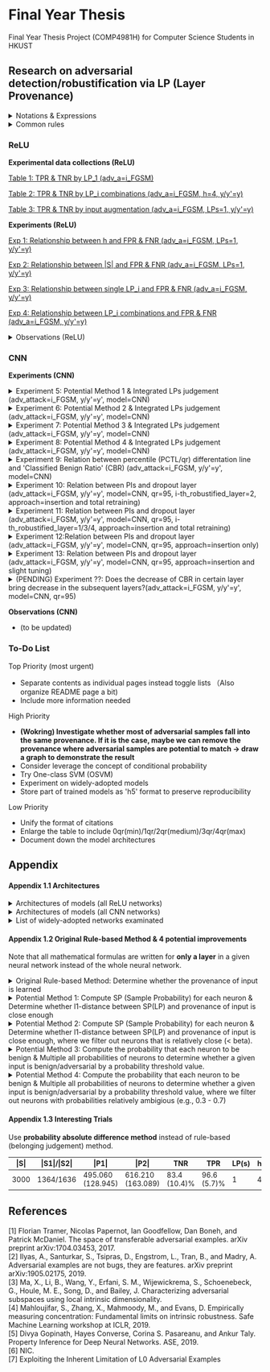 # Final Year Thesis
Final Year Thesis Project (COMP4981H) for Computer Science Students in HKUST

## Research on adversarial detection/robustification via LP (Layer Provenance)

<details>
  <summary>Notations & Expressions</summary>

- **LP_i**: Layer Provenance of the i-th hidden layer
- **y**: ground-truth label, **y'** predicted label
- **S**: training set, **P**: provenance set
- **S1**: subset (first class) within training set, **S2**: subset (second class) within training set
- **P1**: subset (first class) within provenance set, **P2**: subset (second class) within provenance set
- **TPR**: True Positive Rate (A -> A)
- **TNR**: True Negative Rate (B -> B)
- **FPR**: False Positive Rate (B -> A)
- **FNR**: Flase Negative Rate (A -> B)
- **h**: Number of hidden layers (specifically for ReLU neural networks)
- **adv_a**: adversarial attack
- **i_FGSM**: Iterative Fast Gradient Sign Method, **JSMA**: Jacobian Saliency Map Attack, **CWL2**: CarliniWagner L2 Attack
- **()** indicate standard deviation. 

</details>

<details>
  <summary>Common rules</summary>

- For Table 1 to 3 and Experiment 1 to 4TPR, TNR, FPR, and FNR are examinated on 100 samples. 
- For Table 1 to 3 and Experiment 1 to 4, the task is to classify 5 and 7 (subset of MNIST). 
- For Table 1 to 3 and Experiment 1 to 4, if we use more than one LP, we will concatenate all LPs as one LP.  

</details>

### ReLU 

**Experimental data collections (ReLU)** <br/>

[Table 1: TPR & TNR by LP_1 (adv_a=i_FGSM)](pages/table1.md)

[Table 2: TPR & TNR by LP_i combinations (adv_a=i_FGSM, h=4, y/y'=y)](pages/table2.md)

[Table 3: TPR & TNR by input augmentation (adv_a=i_FGSM, LPs=1, y/y'=y)](pages/table3.md)

**Experiments  (ReLU)** 

[Exp 1: Relationship between h and FPR & FNR (adv_a=i_FGSM, LPs=1, y/y'=y)](pages/exp1.md)

[Exp 2: Relationship between |S| and FPR & FNR (adv_a=i_FGSM, LPs=1, y/y'=y)](pages/exp2.md)

[Exp 3: Relationship between single LP_i and FPR & FNR (adv_a=i_FGSM, y/y'=y)](pages/exp3.md)

[Exp 4: Relationship between LP_i combinations and FPR & FNR (adv_a=i_FGSM, y/y'=y)](pages/exp4.md)

<details>
  <summary>Observations (ReLU)</summary>

  - Position of layers can influence detection capability. As we can see, when LP is closer to the end, TP  increases and TN decreases. One possible explanation is that when the LP is closer to the end, more samples (both for benign and adversarial samples) are likely to fall in the same provenance. 
  - Different type of layers also have different detection capability. 
  - We do not need to leverage all LPs. Single LP can achieve similar capability in terms of adversarial detection. 
  - If LP_i is matched, LP_i+1 is extremely likely to be matched.
  - An adversarial sample does not belong to either the provenance set of the ground-truth label or the provenance set of the predicted label
  - y' class, both benign & adversarial samples on 4 hidden layers ReLU → [A, B, B, B] or [A, A, B, B]
  - y class, most then [B, B, B, B] or [A, A, A, A]

</details>

### CNN

**Experiments (CNN)** 

<details>
  <summary>Experiment 5: Potential Method 1 & Integrated LPs judgement (adv_attack=i_FGSM, y/y'=y', model=CNN)</summary>
<br/>
  
    Note that LP_i = B if risk_score_i < differentitation_line_i
    
    LP_1, LP_2, and LP_3 are LPs for the convolutional layers; LP_4 is the LP for the first ReLU layer. 
  
  - If we intuitively set the differentiation lines and apply judgement rule (LP_1=A and LP_2=A) -> A, we can alreadly achieve 0% FPR and 13% FNR on CNN. 
  - What if we see the distribution of risk scores so as to deliberately select differentiation lines and adv condition? <br/> Below figure represents the risk score distribution computed according to Potential Method 1. Even we only utilize LP_1 and set the differentiation line for LP_1 to be 300, it can differentiate all benign samples and most of adversarial samples. <br/> If we deliberately set the differentation lines to be [300, 320, 100, \_] and apply judgement rule (LP_1=B and LP_2=B and LP_3=B) -> B, we can achieve 9.2% FPR and 3.2% FNR.<br/>
  <img src="Images/Exp5/Exp5_1.png" align="center" border="0" width="414" height="554"/><br/>
  - What if we compare each LP_i between benign and adversarial samples? Below figure demonstrates that for LP_1, LP_2, and LP_3, we can clearly differentiate benign samples and adversarial samples. However, by Potential Method 1, we are not capable of reaching 0% FPR and 0% FNR. <br/> Either FPR or FNR is 0%, then the other one will false error > 5%. <br/>
  <img src="Images/Exp5/exp5_2.png" align="center" border="0" width="864" height="576"/>

</details>

<details>
  <summary>Experiment 6: Potential Method 2 & Integrated LPs judgement (adv_attack=i_FGSM, y/y'=y', model=CNN)</summary>
<br/>
  
    Note that LP_i = B if risk_score_i < differentitation_line_i
    
    LP_1, LP_2, and LP_3 are LPs for the convolutional layers; LP_4 is the LP for the first ReLU layer. 
  
  As shown in the following figures, it is difficult to tell that Potential Method 2 bring any improvement based to Potential Method 1. 
  
  <div align="center">
  LP_i risk score distribution with threshold=0.05 (i={1, 2, 3, 4}) 
  <img src="Images/Exp6/exp6_005.png" align="center" border="0" width="576" height="384"/>
  </div>
  <div align="center">
  LP_i risk score distribution with threshold=0.1 (i={1, 2, 3, 4}) 
  <img src="Images/Exp6/exp6_01.png" align="center" border="0" width="576" height="384"/>
  </div>
  <div align="center">
  LP_i risk score distribution with threshold=0.2 (i={1, 2, 3, 4}) 
  <img src="Images/Exp6/exp6_02.png" align="center" border="0" width="576" height="384"/>
  </div>
  <div align="center">
  LP_i risk score distribution with threshold=0.3 (i={1, 2, 3, 4}) 
  <img src="Images/Exp6/exp6_03.png" align="center" border="0" width="576" height="384"/>
  </div>
  <div align="center">
  LP_i risk score distribution with threshold=0.4 (i={1, 2, 3, 4}) 
  <img src="Images/Exp6/exp6_04.png" align="center" border="0" width="576" height="384"/>
  </div>
  <div align="center">
  LP_i risk score distribution with threshold=0.5 (i={1, 2, 3, 4}) 
  <img src="Images/Exp6/exp6_05.png" align="center" border="0" width="576" height="384"/>
  </div>
  <div align="center">
  LP_i risk score distribution with threshold=0.6 (i={1, 2, 3, 4}) 
  <img src="Images/Exp6/exp6_06.png" align="center" border="0" width="576" height="384"/>
  </div>
  <div align="center">
  LP_i risk score distribution with threshold=0.7 (i={1, 2, 3, 4}) 
  <img src="Images/Exp6/exp6_07.png" align="center" border="0" width="576" height="384"/>
  </div>
  <div align="center">
  LP_i risk score distribution with threshold=0.8 (i={1, 2, 3, 4}) 
  <img src="Images/Exp6/exp6_08.png" align="center" border="0" width="576" height="384"/>
  </div>
  <div align="center">
  LP_i risk score distribution with threshold=0.9 (i={1, 2, 3, 4}) 
  <img src="Images/Exp6/exp6_09.png" align="center" border="0" width="576" height="384"/>
  </div>
 
</details>

<details>
  <summary>Experiment 7: Potential Method 3 & Integrated LPs judgement (adv_attack=i_FGSM, y/y'=y', model=CNN)</summary>
<br/>
  
    Note that LP_i = B if B_log_prob_i > log_prob_diff_line_i
    
    LP_1, LP_2, and LP_3 are LPs for the convolutional layers; LP_4 is the LP for the first ReLU layer. 
    
  As shown in the following figures, we can observe that Potential Method 3 also achieve the same functionality to separate benign and adversarial samples as Potential Method 1. However, similar as Potential Method 1, we still not yet achieve 0% FPR and 0% FNR. 

  <div align="center">
  LP_i risk score distribution with |S|=1000 (i={1, 2, 3, 4}) 
  <img src="Images/Exp7/exp7_1000.png" align="center" border="0" width="576" height="384"/>
  </div>
  <div align="center">
  LP_i risk score distribution with |S|=5000 (i={1, 2, 3, 4}) 
  <img src="Images/Exp7/exp7_5000.png" align="center" border="0" width="576" height="384"/>
  </div>
  <div align="center">
  LP_i risk score distribution with |S|=10000 (i={1, 2, 3, 4}) 
  <img src="Images/Exp7/exp7_10000.png" align="center" border="0" width="576" height="384"/>
  </div>
  <div align="center">
  LP_i risk score distribution with |S|=15000 (i={1, 2, 3, 4}) 
  <img src="Images/Exp7/exp7_15000.png" align="center" border="0" width="576" height="384"/>
  </div>
  <div align="center">
  LP_i risk score distribution with |S|=20000 (i={1, 2, 3, 4}) 
  <img src="Images/Exp7/exp7_20000.png" align="center" border="0" width="576" height="384"/>
  </div>
  
</details>

<details>
  <summary>Experiment 8: Potential Method 4 & Integrated LPs judgement (adv_attack=i_FGSM, y/y'=y', model=CNN)</summary>
<br/>
  
    Note that LP_i = B if B_log_prob_i > log_prob_diff_line_i
    
    LP_1, LP_2, and LP_3 are LPs for the convolutional layers; LP_4 is the LP for the first ReLU layer. 
  
  As shown in the following figures, it is difficult to tell that Potential Method 4 bring any improvement based to Potential Method 3. 
  
  <div align="center">
  LP_i risk score distribution with delta=0.1 (i={1, 2, 3, 4}) 
  <img src="Images/Exp8/exp8_01.png" align="center" border="0" width="576" height="384"/>
  </div>
  <div align="center">
  LP_i risk score distribution with delta=0.2 (i={1, 2, 3, 4}) 
  <img src="Images/Exp8/exp8_02.png" align="center" border="0" width="576" height="384"/>
  </div>  
  <div align="center">
  LP_i risk score distribution with delta=0.3 (i={1, 2, 3, 4}) 
  <img src="Images/Exp8/exp8_03.png" align="center" border="0" width="576" height="384"/>
  </div>
  <div align="center">
  LP_i risk score distribution with delta=0.4 (i={1, 2, 3, 4}) 
  <img src="Images/Exp8/exp8_04.png" align="center" border="0" width="576" height="384"/>
  </div>
  <div align="center">
  LP_i risk score distribution with delta=0.45 (i={1, 2, 3, 4}) 
  <img src="Images/Exp8/exp8_045.png" align="center" border="0" width="576" height="384"/>
  </div>
  
</details>

<details>
  <summary>Experiment 9: Relation between percentile (PCTL/qr) differentation line and 'Classified Benign Ratio' (CBR) (adv_attack=i_FGSM, y/y'=y', model=CNN)</summary>
  <br/>
  <div>
  CBR in LP_i layer with <b>qr=0.90</b> (i={1, 2, 3, 4}) <br/>
    
  Input | CBR_L1 | CBR_L2 | CBR_L3 | CBR_L4 
  --- | --- | --- | --- | --- 
  Train dataset (benign) | 0.94949495 | 0.90909091 | 0.93939394 | 0.93939394
  Test dataset (benign) | 0.90816327 | 0.93877551 | 0.90816327 | 0.89795918
  Test dataset (adv) | 0.10638298 | 0.39361702 | 0.06382979 | 0.9893617
    
  <img src="Images/Exp9/exp9_90.png" align="center" border="0" width="576" height="384"/>
  </div>
  <br/>
  <div>
  CBR in LP_i layer with <b>qr=0.95</b> (i={1, 2, 3, 4}) <br/>
    
  Input | CBR_L1 | CBR_L2 | CBR_L3 | CBR_L4 
  --- | --- | --- | --- | --- 
  Train dataset (benign) | 0.96969697 | 0.94949495 | 0.98989899 | 0.94949495
  Test dataset (benign) | 0.96938776 | 0.95918367 | 0.94897959 | 0.95918367
  Test dataset (adv) | 0.10638298 | 0.5106383 | 0.17021277 | 0.9893617
    
  <img src="Images/Exp9/exp9_95.png" align="center" border="0" width="576" height="384"/>
  </div>
  <br/>
  <div>
  CBR in LP_i layer with <b>qr=0.96</b> (i={1, 2, 3, 4}) <br/>
    
  Input | CBR_L1 | CBR_L2 | CBR_L3 | CBR_L4 
  --- | --- | --- | --- | --- 
  Train dataset (benign) | 0.96969697 | 0.95959596 | 1.0 | 0.95959596
  Test dataset (benign) | 0.96938776 | 0.96938776 | 0.95918367 | 1.0
  Test dataset (adv) | 0.10638298 | 0.57446809 | 0.25531915 | 0.9893617
    
  <img src="Images/Exp9/exp9_96.png" align="center" border="0" width="576" height="384"/>
  </div>
  <br/>
  <div>
  CBR in LP_i layer with <b>qr=0.97</b> (i={1, 2, 3, 4}) <br/>
    
  Input | CBR_L1 | CBR_L2 | CBR_L3 | CBR_L4 
  --- | --- | --- | --- | --- 
  Train dataset (benign) | 0.96969697 | 0.96969697 | 1.0 | 0.96969697
  Test dataset (benign) | 0.96938776 | 0.96938776 | 0.98979592 | 1.0
  Test dataset (adv) | 0.10638298 | 0.60638298 | 0.27659574 | 1.0
    
  <img src="Images/Exp9/exp9_97.png" align="center" border="0" width="576" height="384"/>
  </div>
  <br/>
  <div>
  CBR in LP_i layer with <b>qr=0.98</b> (i={1, 2, 3, 4}) <br/>
    
  Input | CBR_L1 | CBR_L2 | CBR_L3 | CBR_L4 
  --- | --- | --- | --- | --- 
  Train dataset (benign) | 0.98989899 | 0.97979798 | 1.0 | 0.97979798
  Test dataset (benign) | 0.98979592 | 0.97959184 | 0.98979592 | 1.0
  Test dataset (adv) | 0.11702128 | 0.76595745 | 0.27659574 | 1.0
    
  <img src="Images/Exp9/exp9_98.png" align="center" border="0" width="576" height="384"/>
  </div>
  <br/>
  <div>
  CBR in LP_i layer with <b>qr=0.99</b> (i={1, 2, 3, 4}) <br/>
    
  Input | CBR_L1 | CBR_L2 | CBR_L3 | CBR_L4 
  --- | --- | --- | --- | --- 
  Train dataset (benign) | 0.98989899 | 0.98989899 | 1.0 | 0.98989899
  Test dataset (benign) | 0.98979592 | 0.98979592 | 0.98979592 | 1.0
  Test dataset (adv) | 0.12765957 | 0.85106383 | 0.27659574 | 1.0
    
  <img src="Images/Exp9/exp9_99.png" align="center" border="0" width="576" height="384"/>
  </div>
  <br/>
  <div>
  CBR in LP_i layer with <b>qr=1.00</b> (i={1, 2, 3, 4}) <br/>
    
  Input | CBR_L1 | CBR_L2 | CBR_L3 | CBR_L4 
  --- | --- | --- | --- | --- 
  Train dataset (benign) | 1.0 | 1.0 | 1.0 | 1.0
  Test dataset (benign) | 1.0 | 1.0 | 1.0 | 1.0
  Test dataset (adv) | 0.13829787 | 0.94680851 | 0.29787234 | 1.0
    
  <img src="Images/Exp9/exp9_100.png" align="center" border="0" width="576" height="384"/>
  </div>
 
</details>

<details>
  <summary>Experiment 10: Relation between PIs and dropout layer (adv_attack=i_FGSM, y/y'=y', model=CNN, qr=95, i-th_robustified_layer=2, approach=insertion and total retraining)</summary>

     Below two figures: original CNN model without any robustification
     -> We select to insert a dropout layer before 2nd layer to see whether there is any improvement
     -> Our objective is to observe that benign sampeles are high (most of them are recognized as benign) and adversarial samples are low (vice versa)
  
 <img src="Images/Exp10/exp10_1_0.png" width="175" height="140"/>
 <img src="Images/Exp10/exp10_2_0.png" width="675" height="140"/>
 
     Below figures: robustified models with various dropout rate
          
 <img src="Images/Exp10/exp10_1_1.png" width="175" height="140"/>
 <img src="Images/Exp10/exp10_2_1.png" width="675" height="140"/>
  
 <img src="Images/Exp10/exp10_1_2.png" width="175" height="140"/>
 <img src="Images/Exp10/exp10_2_2.png" width="675" height="140"/>
 
 <img src="Images/Exp10/exp10_1_5.png" width="175" height="140"/>
 <img src="Images/Exp10/exp10_2_5.png" width="675" height="140"/>
 
 <img src="Images/Exp10/exp10_1_10.png" width="175" height="140"/>
 <img src="Images/Exp10/exp10_2_10.png" width="675" height="140"/>
 
 <img src="Images/Exp10/exp10_1_20.png" width="175" height="140"/>
 <img src="Images/Exp10/exp10_2_20.png" width="675" height="140"/>
 
 <img src="Images/Exp10/exp10_1_30.png" width="175" height="140"/>
 <img src="Images/Exp10/exp10_2_30.png" width="675" height="140"/>
 
 <img src="Images/Exp10/exp10_1_40.png" width="175" height="140"/>
 <img src="Images/Exp10/exp10_2_40.png" width="675" height="140"/>
 
 <img src="Images/Exp10/exp10_1_50.png" width="175" height="140"/>
 <img src="Images/Exp10/exp10_2_50.png" width="675" height="140"/>
 
</details>

<details>
  <summary>Experiment 11: Relation between PIs and dropout layer (adv_attack=i_FGSM, y/y'=y', model=CNN, qr=95, i-th_robustified_layer=1/3/4, approach=insertion and total retraining)</summary>
  
     Due to unsatisfied results of Exp 10, we would like to examinate what if we increase the dropout rate on other layers. 
     Below are diagrams to indicate influence of dropout layer before the first/third/fourth layer. 
     
     Before the first layer 
     
 <img src="Images/Exp11/1/exp11_1_1.png" width="175" height="140"/>
 <img src="Images/Exp11/1/exp11_2_1.png" width="675" height="140"/> 
 
 <img src="Images/Exp11/1/exp11_1_2.png" width="175" height="140"/>
 <img src="Images/Exp11/1/exp11_2_2.png" width="675" height="140"/>
 
 <img src="Images/Exp11/1/exp11_1_5.png" width="175" height="140"/>
 <img src="Images/Exp11/1/exp11_2_5.png" width="675" height="140"/>  
 
 <img src="Images/Exp11/1/exp11_1_10.png" width="175" height="140"/>
 <img src="Images/Exp11/1/exp11_2_10.png" width="675" height="140"/>
 
 <img src="Images/Exp11/1/exp11_1_20.png" width="175" height="140"/>
 <img src="Images/Exp11/1/exp11_2_20.png" width="675" height="140"/>
 
 <img src="Images/Exp11/1/exp11_1_30.png" width="175" height="140"/>
 <img src="Images/Exp11/1/exp11_2_30.png" width="675" height="140"/>

 <img src="Images/Exp11/1/exp11_1_40.png" width="175" height="140"/>
 <img src="Images/Exp11/1/exp11_2_40.png" width="675" height="140"/>
 
 <img src="Images/Exp11/1/exp11_1_50.png" width="175" height="140"/>
 <img src="Images/Exp11/1/exp11_2_50.png" width="675" height="140"/>
     
     Before the third layer 
     
 <img src="Images/Exp11/3/exp11_1_1.png" width="175" height="140"/>
 <img src="Images/Exp11/3/exp11_2_1.png" width="675" height="140"/> 
 
 <img src="Images/Exp11/3/exp11_1_2.png" width="175" height="140"/>
 <img src="Images/Exp11/3/exp11_2_2.png" width="675" height="140"/>
 
 <img src="Images/Exp11/3/exp11_1_5.png" width="175" height="140"/>
 <img src="Images/Exp11/3/exp11_2_5.png" width="675" height="140"/>  
 
 <img src="Images/Exp11/3/exp11_1_10.png" width="175" height="140"/>
 <img src="Images/Exp11/3/exp11_2_10.png" width="675" height="140"/>
 
 <img src="Images/Exp11/3/exp11_1_20.png" width="175" height="140"/>
 <img src="Images/Exp11/3/exp11_2_20.png" width="675" height="140"/>
 
 <img src="Images/Exp11/3/exp11_1_30.png" width="175" height="140"/>
 <img src="Images/Exp11/3/exp11_2_30.png" width="675" height="140"/>

 <img src="Images/Exp11/3/exp11_1_40.png" width="175" height="140"/>
 <img src="Images/Exp11/3/exp11_2_40.png" width="675" height="140"/>
 
 <img src="Images/Exp11/3/exp11_1_50.png" width="175" height="140"/>
 <img src="Images/Exp11/3/exp11_2_50.png" width="675" height="140"/>
     
     Before the fourth layer 
     
 <img src="Images/Exp11/4/exp11_1_1.png" width="175" height="140"/>
 <img src="Images/Exp11/4/exp11_2_1.png" width="675" height="140"/> 
 
 <img src="Images/Exp11/4/exp11_1_2.png" width="175" height="140"/>
 <img src="Images/Exp11/4/exp11_2_2.png" width="675" height="140"/>
 
 <img src="Images/Exp11/4/exp11_1_5.png" width="175" height="140"/>
 <img src="Images/Exp11/4/exp11_2_5.png" width="675" height="140"/>  
 
 <img src="Images/Exp11/4/exp11_1_10.png" width="175" height="140"/>
 <img src="Images/Exp11/4/exp11_2_10.png" width="675" height="140"/>
 
 <img src="Images/Exp11/4/exp11_1_20.png" width="175" height="140"/>
 <img src="Images/Exp11/4/exp11_2_20.png" width="675" height="140"/>
 
 <img src="Images/Exp11/4/exp11_1_30.png" width="175" height="140"/>
 <img src="Images/Exp11/4/exp11_2_30.png" width="675" height="140"/>

 <img src="Images/Exp11/4/exp11_1_40.png" width="175" height="140"/>
 <img src="Images/Exp11/4/exp11_2_40.png" width="675" height="140"/>
 
 <img src="Images/Exp11/4/exp11_1_50.png" width="175" height="140"/>
 <img src="Images/Exp11/4/exp11_2_50.png" width="675" height="140"/>
 
     Current Conclusion (2019 Dec. 3): increasing dropout will make benign and adversarial samples further indistinguishable!!
     It is also noticable that the weights of training and evaluating of models (which involve dropout layer) are different. 
     
</details>

<details>
  <summary>Experiment 12:Relation between PIs and dropout layer (adv_attack=i_FGSM, y/y'=y', model=CNN, qr=95, approach=insertion only)</summary>
  
     Before the first layer 
     
 <img src="Images/Exp12/1/exp12_1_1.png" width="175" height="140"/>
 <img src="Images/Exp12/1/exp12_2_1.png" width="675" height="140"/> 
 
 <img src="Images/Exp12/1/exp12_1_2.png" width="175" height="140"/>
 <img src="Images/Exp12/1/exp12_2_2.png" width="675" height="140"/> 
 
 <img src="Images/Exp12/1/exp12_1_5.png" width="175" height="140"/>
 <img src="Images/Exp12/1/exp12_2_5.png" width="675" height="140"/>
 
 <img src="Images/Exp12/1/exp12_1_10.png" width="175" height="140"/>
 <img src="Images/Exp12/1/exp12_2_10.png" width="675" height="140"/>
 
 <img src="Images/Exp12/1/exp12_1_20.png" width="175" height="140"/>
 <img src="Images/Exp12/1/exp12_2_20.png" width="675" height="140"/>
 
 <img src="Images/Exp12/1/exp12_1_30.png" width="175" height="140"/>
 <img src="Images/Exp12/1/exp12_2_30.png" width="675" height="140"/>
 
 <img src="Images/Exp12/1/exp12_1_40.png" width="175" height="140"/>
 <img src="Images/Exp12/1/exp12_2_40.png" width="675" height="140"/>
 
 <img src="Images/Exp12/1/exp12_1_50.png" width="175" height="140"/>
 <img src="Images/Exp12/1/exp12_2_50.png" width="675" height="140"/>
 
      Before the second layer 
     
 <img src="Images/Exp12/2/exp12_1_1.png" width="175" height="140"/>
 <img src="Images/Exp12/2/exp12_2_1.png" width="675" height="140"/> 
 
 <img src="Images/Exp12/2/exp12_1_2.png" width="175" height="140"/>
 <img src="Images/Exp12/2/exp12_2_2.png" width="675" height="140"/> 
 
 <img src="Images/Exp12/2/exp12_1_5.png" width="175" height="140"/>
 <img src="Images/Exp12/2/exp12_2_5.png" width="675" height="140"/>
 
 <img src="Images/Exp12/2/exp12_1_10.png" width="175" height="140"/>
 <img src="Images/Exp12/2/exp12_2_10.png" width="675" height="140"/>
 
 <img src="Images/Exp12/2/exp12_1_20.png" width="175" height="140"/>
 <img src="Images/Exp12/2/exp12_2_20.png" width="675" height="140"/>
 
 <img src="Images/Exp12/2/exp12_1_30.png" width="175" height="140"/>
 <img src="Images/Exp12/2/exp12_2_30.png" width="675" height="140"/>
 
 <img src="Images/Exp12/2/exp12_1_40.png" width="175" height="140"/>
 <img src="Images/Exp12/2/exp12_2_40.png" width="675" height="140"/>
 
 <img src="Images/Exp12/2/exp12_1_50.png" width="175" height="140"/>
 <img src="Images/Exp12/2/exp12_2_50.png" width="675" height="140"/>
 
      Before the third layer 
     
 <img src="Images/Exp12/3/exp12_1_1.png" width="175" height="140"/>
 <img src="Images/Exp12/3/exp12_2_1.png" width="675" height="140"/> 
 
 <img src="Images/Exp12/3/exp12_1_2.png" width="175" height="140"/>
 <img src="Images/Exp12/3/exp12_2_2.png" width="675" height="140"/> 
 
 <img src="Images/Exp12/3/exp12_1_5.png" width="175" height="140"/>
 <img src="Images/Exp12/3/exp12_2_5.png" width="675" height="140"/>
 
 <img src="Images/Exp12/3/exp12_1_10.png" width="175" height="140"/>
 <img src="Images/Exp12/3/exp12_2_10.png" width="675" height="140"/>
 
 <img src="Images/Exp12/3/exp12_1_20.png" width="175" height="140"/>
 <img src="Images/Exp12/3/exp12_2_20.png" width="675" height="140"/>
 
 <img src="Images/Exp12/3/exp12_1_30.png" width="175" height="140"/>
 <img src="Images/Exp12/3/exp12_2_30.png" width="675" height="140"/>
 
 <img src="Images/Exp12/3/exp12_1_40.png" width="175" height="140"/>
 <img src="Images/Exp12/3/exp12_2_40.png" width="675" height="140"/>
 
 <img src="Images/Exp12/3/exp12_1_50.png" width="175" height="140"/>
 <img src="Images/Exp12/3/exp12_2_50.png" width="675" height="140"/>
 
       Before the fourth layer 
     
 <img src="Images/Exp12/4/exp12_1_1.png" width="175" height="140"/>
 <img src="Images/Exp12/4/exp12_2_1.png" width="675" height="140"/> 
 
 <img src="Images/Exp12/4/exp12_1_2.png" width="175" height="140"/>
 <img src="Images/Exp12/4/exp12_2_2.png" width="675" height="140"/> 
 
 <img src="Images/Exp12/4/exp12_1_5.png" width="175" height="140"/>
 <img src="Images/Exp12/4/exp12_2_5.png" width="675" height="140"/>
 
 <img src="Images/Exp12/4/exp12_1_10.png" width="175" height="140"/>
 <img src="Images/Exp12/4/exp12_2_10.png" width="675" height="140"/>
 
 <img src="Images/Exp12/4/exp12_1_20.png" width="175" height="140"/>
 <img src="Images/Exp12/4/exp12_2_20.png" width="675" height="140"/>
 
 <img src="Images/Exp12/4/exp12_1_30.png" width="175" height="140"/>
 <img src="Images/Exp12/4/exp12_2_30.png" width="675" height="140"/>
 
 <img src="Images/Exp12/4/exp12_1_40.png" width="175" height="140"/>
 <img src="Images/Exp12/4/exp12_2_40.png" width="675" height="140"/>
 
 <img src="Images/Exp12/4/exp12_1_50.png" width="175" height="140"/>
 <img src="Images/Exp12/4/exp12_2_50.png" width="675" height="140"/>
 
</details>

<details>
  <summary>Experiment 13: Relation between PIs and dropout layer (adv_attack=i_FGSM, y/y'=y', model=CNN, qr=95, approach=insertion and slight tuning)</summary>
  
     Before the first layer 
     
 <img src="Images/Exp13/1/exp13_1_1.png" width="175" height="140"/>
 <img src="Images/Exp13/1/exp13_2_1.png" width="675" height="140"/>

 <img src="Images/Exp13/1/exp13_1_2.png" width="175" height="140"/>
 <img src="Images/Exp13/1/exp13_2_2.png" width="675" height="140"/> 
 
 <img src="Images/Exp13/1/exp13_1_5.png" width="175" height="140"/>
 <img src="Images/Exp13/1/exp13_2_5.png" width="675" height="140"/> 
 
 <img src="Images/Exp13/1/exp13_1_10.png" width="175" height="140"/>
 <img src="Images/Exp13/1/exp13_2_10.png" width="675" height="140"/> 
 
 <img src="Images/Exp13/1/exp13_1_20.png" width="175" height="140"/>
 <img src="Images/Exp13/1/exp13_2_20.png" width="675" height="140"/> 
 
 <img src="Images/Exp13/1/exp13_1_30.png" width="175" height="140"/>
 <img src="Images/Exp13/1/exp13_2_30.png" width="675" height="140"/> 
 
 <img src="Images/Exp13/1/exp13_1_40.png" width="175" height="140"/>
 <img src="Images/Exp13/1/exp13_2_40.png" width="675" height="140"/> 
     
 <img src="Images/Exp13/1/exp13_1_50.png" width="175" height="140"/>
 <img src="Images/Exp13/1/exp13_2_50.png" width="675" height="140"/> 
 
     Before the second layer 
     
 <img src="Images/Exp13/2/exp13_1_1.png" width="175" height="140"/>
 <img src="Images/Exp13/2/exp13_2_1.png" width="675" height="140"/>

 <img src="Images/Exp13/2/exp13_1_2.png" width="175" height="140"/>
 <img src="Images/Exp13/2/exp13_2_2.png" width="675" height="140"/> 
 
 <img src="Images/Exp13/2/exp13_1_5.png" width="175" height="140"/>
 <img src="Images/Exp13/2/exp13_2_5.png" width="675" height="140"/> 
 
 <img src="Images/Exp13/2/exp13_1_10.png" width="175" height="140"/>
 <img src="Images/Exp13/2/exp13_2_10.png" width="675" height="140"/> 
 
 <img src="Images/Exp13/2/exp13_1_20.png" width="175" height="140"/>
 <img src="Images/Exp13/2/exp13_2_20.png" width="675" height="140"/> 
 
 <img src="Images/Exp13/2/exp13_1_30.png" width="175" height="140"/>
 <img src="Images/Exp13/2/exp13_2_30.png" width="675" height="140"/> 
 
 <img src="Images/Exp13/2/exp13_1_40.png" width="175" height="140"/>
 <img src="Images/Exp13/2/exp13_2_40.png" width="675" height="140"/> 
     
 <img src="Images/Exp13/2/exp13_1_50.png" width="175" height="140"/>
 <img src="Images/Exp13/2/exp13_2_50.png" width="675" height="140"/>  
 
     Before the third layer 
     
 <img src="Images/Exp13/3/exp13_1_1.png" width="175" height="140"/>
 <img src="Images/Exp13/3/exp13_2_1.png" width="675" height="140"/>

 <img src="Images/Exp13/3/exp13_1_2.png" width="175" height="140"/>
 <img src="Images/Exp13/3/exp13_2_2.png" width="675" height="140"/> 
 
 <img src="Images/Exp13/3/exp13_1_5.png" width="175" height="140"/>
 <img src="Images/Exp13/3/exp13_2_5.png" width="675" height="140"/> 
 
 <img src="Images/Exp13/3/exp13_1_10.png" width="175" height="140"/>
 <img src="Images/Exp13/3/exp13_2_10.png" width="675" height="140"/> 
 
 <img src="Images/Exp13/3/exp13_1_20.png" width="175" height="140"/>
 <img src="Images/Exp13/3/exp13_2_20.png" width="675" height="140"/> 
 
 <img src="Images/Exp13/3/exp13_1_30.png" width="175" height="140"/>
 <img src="Images/Exp13/3/exp13_2_30.png" width="675" height="140"/> 
 
 <img src="Images/Exp13/3/exp13_1_40.png" width="175" height="140"/>
 <img src="Images/Exp13/3/exp13_2_40.png" width="675" height="140"/> 
     
 <img src="Images/Exp13/3/exp13_1_50.png" width="175" height="140"/>
 <img src="Images/Exp13/3/exp13_2_50.png" width="675" height="140"/>  
 
     Before the fourth layer 
     
 <img src="Images/Exp13/4/exp13_1_1.png" width="175" height="140"/>
 <img src="Images/Exp13/4/exp13_2_1.png" width="675" height="140"/>

 <img src="Images/Exp13/4/exp13_1_2.png" width="175" height="140"/>
 <img src="Images/Exp13/4/exp13_2_2.png" width="675" height="140"/> 
 
 <img src="Images/Exp13/4/exp13_1_5.png" width="175" height="140"/>
 <img src="Images/Exp13/4/exp13_2_5.png" width="675" height="140"/> 
 
 <img src="Images/Exp13/4/exp13_1_10.png" width="175" height="140"/>
 <img src="Images/Exp13/4/exp13_2_10.png" width="675" height="140"/> 
 
 <img src="Images/Exp13/4/exp13_1_20.png" width="175" height="140"/>
 <img src="Images/Exp13/4/exp13_2_20.png" width="675" height="140"/> 
 
 <img src="Images/Exp13/4/exp13_1_30.png" width="175" height="140"/>
 <img src="Images/Exp13/4/exp13_2_30.png" width="675" height="140"/> 
 
 <img src="Images/Exp13/4/exp13_1_40.png" width="175" height="140"/>
 <img src="Images/Exp13/4/exp13_2_40.png" width="675" height="140"/> 
     
 <img src="Images/Exp13/4/exp13_1_50.png" width="175" height="140"/>
 <img src="Images/Exp13/4/exp13_2_50.png" width="675" height="140"/>  
 
</details>

<details>
  <summary>(PENDING) Experiment ??: Does the decrease of CBR in certain layer bring decrease in the subsequent layers?(adv_attack=i_FGSM, y/y'=y', model=CNN, qr=95)</summary>
  
    Based on exp10, it seems that L2 and L4 is relatively vulnerable compared to L1 and L3
    Can robustify L2 indirectly also robustify L4? 
    Will the decrease of CBR L2 cause the subsequent decrease of CBR L4?
  
</details>

**Observations (CNN)** <br/>
- (to be updated)

### To-Do List 

Top Priority (most urgent)
- Separate contents as individual pages instead toggle lists （Also organize README page a bit)
- Include more information needed

High Priority
- <b>(Wokring) Investigate whether most of adversarial samples fall into the same provenance. If it is the case, maybe we can remove the provenance where adversarial samples are potential to match -> draw a graph to demonstrate the result</b>
- Consider leverage the concept of conditional probability 
- Try One-class SVM (OSVM)
- Experiment on widely-adopted models 
- Store part of trained models as 'h5' format to preserve reproducibility

Low Priority
- Unify the format of citations
- Enlarge the table to include 0qr(min)/1qr/2qr(medium)/3qr/4qr(max)
- Document down the model architectures 

## Appendix 

#### Appendix 1.1 Architectures 

<details>
  <summary>Architectures of models (all ReLU networks)</summary>
  
  Jotting for architectures (More specification illustration required)
  - 784 64 2 (1)
  - 784 64 10 2 (2)
  - 784 64 32 10 2 (3)
  - 784 64 32 20 10 2 (4)
  
</details>

<details>
  <summary>Architectures of models (all CNN networks)</summary>
  
  (more)
  
</details>

<details>
  <summary>List of widely-adopted networks examinated</summary>
  
  (more)
  
</details>

#### Appendix 1.2 Original Rule-based Method & 4 potential improvements 

Note that all mathematical formulas are written for <b>only a layer</b> in a given neural network instead of the whole neural network.  

<details>
  
  <summary>Original Rule-based Method: Determine whether the provenance of input is learned</summary>
  
  <img src="README_images/original_method.png" align="center" border="0" width="900" height="121"/>

</details>

<details>
  
  <summary>Potential Method 1: Compute SP (Sample Probability) for each neuron & Determine whether l1-distance between SP(LP) and provenance of input is close enough</summary>
  
  <img src="README_images/potential_method_1.png" align="center" border="0" width="900" height="121"/>

</details>

<details>
  
  <summary>Potential Method 2: Compute SP (Sample Probability) for each neuron & Determine whether l1-distance between SP(LP) and provenance of input is close enough, where we filter out neurons that is relatively close (< beta).</summary>
  
  <img src="README_images/potential_method_2.png" align="center" border="0" width="900" height="226"/>

</details>

<details>
  
  <summary>Potential Method 3: Compute the probability that each neuron to be benign & Multiple all probabilities of neurons to determine whether a given input is benign/adversarial by a probability threshold value.</summary>

  <img src="README_images/potential_method_3.png" align="center" border="0" width="900" height="272"/>
  
</details>

<details>
  
  <summary>Potential Method 4: Compute the probability that each neuron to be benign & Multiple all probabilities of neurons to determine whether a given input is benign/adversarial by a probability threshold value, where we filter out neurons with probabilities relatively ambigious (e.g., 0.3 - 0.7)</summary>

  <img src="README_images/potential_method_4.png" align="center" border="0" width="900" height="343"/>

</details>


#### Appendix 1.3 Interesting Trials 

Use **probability absolute difference method** instead of rule-based (belonging judgement) method. 

\|S\| | \|S1\|/\|S2\| | \|P1\| | \|P2\| | TNR | TPR | LP(s) | h | alpha 
--- | --- | --- | --- | --- | --- | --- | --- | ---
3000 | 1364/1636 | 495.060 (128.945) | 616.210 (163.089) | 83.4 (10.4)% | 96.6 (5.7)% | 1 | 4 | 10


## References 
[1] Florian Tramer, Nicolas Papernot, Ian Goodfellow, Dan Boneh, and Patrick McDaniel. The space of transferable adversarial examples. arXiv preprint arXiv:1704.03453, 2017. <br />
[2] Ilyas, A., Santurkar, S., Tsipras, D., Engstrom, L., Tran, B., and Madry, A. Adversarial examples are not bugs, they are features. arXiv preprint arXiv:1905.02175, 2019. <br />
[3] Ma, X., Li, B., Wang, Y., Erfani, S. M., Wijewickrema, S., Schoenebeck, G., Houle, M. E., Song, D., and Bailey, J. Characterizing adversarial subspaces using local intrinsic dimensionality. <br />
[4] Mahloujifar, S., Zhang, X., Mahmoody, M., and Evans, D. Empirically measuring concentration: Fundamental limits on intrinsic robustness. Safe Machine Learning workshop at ICLR, 2019. <br />
[5] Divya Gopinath, Hayes Converse, Corina S. Pasareanu, and Ankur Taly. Property Inference for Deep Neural Networks. ASE, 2019. <br />
[6] NIC. <br />
[7] Exploiting the Inherent Limitation of L0 Adversarial Examples <br />
